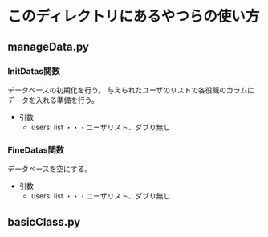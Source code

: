 # このディレクトリにあるやつらの使い方

## manageData.py

### InitDatas関数

データベースの初期化を行う。
与えられたユーザのリストで各役職のカラムにデータを入れる準備を行う。

* 引数
  * users: list ・・・ユーザリスト、ダブり無し

### FineDatas関数

データベースを空にする。

* 引数
  * users: list ・・・ユーザリスト、ダブり無し

## basicClass.py

